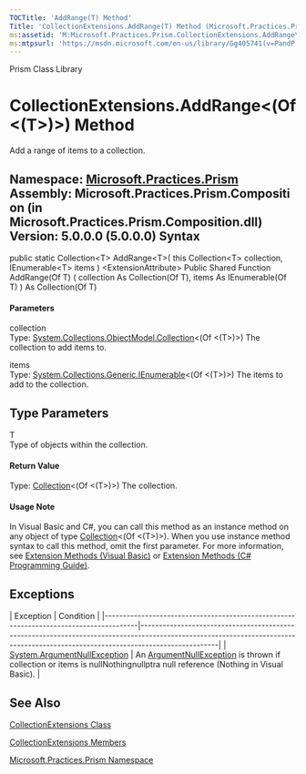 ```yaml
---
TOCTitle: 'AddRange(T) Method'
Title: 'CollectionExtensions.AddRange(T) Method (Microsoft.Practices.Prism)'
ms:assetid: 'M:Microsoft.Practices.Prism.CollectionExtensions.AddRange\`\`1(System.Collections.ObjectModel.Collection{\`\`0},System.Collections.Generic.IEnumerable{\`\`0})'
ms:mtpsurl: 'https://msdn.microsoft.com/en-us/library/Gg405741(v=PandP.50)'
---
```


Prism Class Library

CollectionExtensions.AddRange&lt;(Of &lt;(T&gt;)&gt;) Method
================================================================

Add a range of items to a collection.

**Namespace:** [Microsoft.Practices.Prism](https://msdn.microsoft.com/n:microsoft.practices.prism)
**Assembly:** Microsoft.Practices.Prism.Composition (in Microsoft.Practices.Prism.Composition.dll) Version: 5.0.0.0 (5.0.0.0)
Syntax
------

<span id="syntaxToggle"></span>public static Collection&lt;T&gt; AddRange&lt;T&gt;( this Collection&lt;T&gt; collection, IEnumerable&lt;T&gt; items ) &lt;ExtensionAttribute&gt; Public Shared Function AddRange(Of T) ( collection As Collection(Of T), items As IEnumerable(Of T) ) As Collection(Of T)
#### Parameters

collection  
Type: [System.Collections.ObjectModel.Collection](http://msdn2.microsoft.com/en-us/library/ms132397)&lt;(Of &lt;(T&gt;)&gt;)
The collection to add items to.

items  
Type: [System.Collections.Generic.IEnumerable](http://msdn2.microsoft.com/en-us/library/9eekhta0)&lt;(Of &lt;(T&gt;)&gt;)
The items to add to the collection.

Type Parameters
---------------

<span id="templatesToggle"></span>
T  
Type of objects within the collection.

#### Return Value

Type: [Collection](http://msdn2.microsoft.com/en-us/library/ms132397)&lt;(Of &lt;(T&gt;)&gt;)
The collection.
#### Usage Note

In Visual Basic and C\#, you can call this method as an instance method on any object of type [Collection](http://msdn2.microsoft.com/en-us/library/ms132397)&lt;(Of &lt;(T&gt;)&gt;). When you use instance method syntax to call this method, omit the first parameter. For more information, see [Extension Methods (Visual Basic)](http://msdn.microsoft.com/en-us/library/bb384936.aspx) or [Extension Methods (C\# Programming Guide)](http://msdn.microsoft.com/en-us/library/bb383977.aspx).

Exceptions
----------

<span id="exceptionsToggle"></span>
| Exception                                                                             | Condition                                                                                                                                                                       |
|---------------------------------------------------------------------------------------|---------------------------------------------------------------------------------------------------------------------------------------------------------------------------------|
| [System.ArgumentNullException](http://msdn2.microsoft.com/en-us/library/27426hcy) | An [ArgumentNullException](http://msdn2.microsoft.com/en-us/library/27426hcy) is thrown if collection or items is nullNothingnullptra null reference (Nothing in Visual Basic). |

See Also
--------


[CollectionExtensions Class](https://msdn.microsoft.com/t:microsoft.practices.prism.collectionextensions)

[CollectionExtensions Members](https://msdn.microsoft.com/allmembers.t:microsoft.practices.prism.collectionextensions)

[Microsoft.Practices.Prism Namespace](https://msdn.microsoft.com/n:microsoft.practices.prism)
